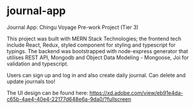 # journal-app #

Journal App: Chingu Voyage Pre-work Project (Tier 3)

This project was built with MERN Stack Technologies; the frontend tech include React, Redux, styled component for styling and typescript for typings. The backend was bootstrapped with node-express generator that utilises REST API, Mongodb and Object Data Modeling - Mongoose, Joi for validation and typescript.

Users can sign up and log in and also create daily journal. Can delete and update journals too!

The UI design can be found here: https://xd.adobe.com/view/eb91e4da-c65b-4ae4-40e4-22177d648e6a-9da0/?fullscreen
